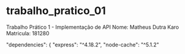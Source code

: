 # trabalho_pratico_01
Trabalho Prático 1 - Implementação de API
Nome: Matheus Dutra Karo 
Matricula: 181280 

"dependencies": {
    "express": "^4.18.2",
    "node-cache": "^5.1.2"

